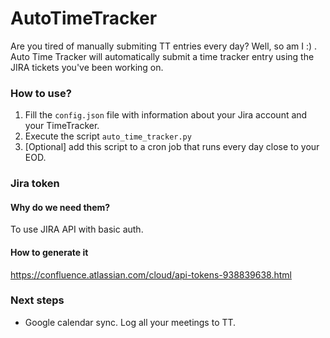 # AutoTimeTracker
Are you tired of manually submiting TT entries every day? Well, so am I :) . Auto Time Tracker will automatically submit a time tracker entry using the JIRA tickets you've been working on.

### How to use?
1. Fill the `config.json` file with information about your Jira account and your TimeTracker.
2. Execute the script `auto_time_tracker.py`
3. [Optional] add this script to a cron job that runs every day close to your EOD.

### Jira token
#### Why do we need them?
To use JIRA API with basic auth.

#### How to generate it
https://confluence.atlassian.com/cloud/api-tokens-938839638.html

### Next steps
- Google calendar sync. Log all your meetings to TT.
